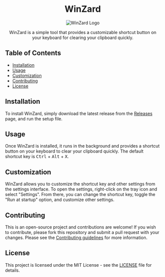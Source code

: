 <!-- Title -->
<h1 align="center">WinZard</h1>

<!-- Logo -->
<p align="center">
  <img src="logo.png" alt="WinZard Logo">
</p>

<!-- Description -->
<p align="center">
  WinZard is a simple tool that provides a customizable shortcut button on your keyboard for clearing your clipboard quickly.
</p>

<!-- Table of Contents -->
<h2>Table of Contents</h2>

<ul>
  <li><a href="#installation">Installation</a></li>
  <li><a href="#usage">Usage</a></li>
  <li><a href="#customization">Customization</a></li>
  <li><a href="#contributing">Contributing</a></li>
  <li><a href="#license">License</a></li>
</ul>

<!-- Installation -->
<h2>Installation</h2>

<p>
  To install WinZard, simply download the latest release from the <a href="https://github.com/MegaFocusDev/WinZard/releases">Releases</a> page, and run the setup file.
</p>

<!-- Usage -->
<h2>Usage</h2>

<p>
  Once WinZard is installed, it runs in the background and provides a shortcut button on your keyboard to clear your clipboard quickly. The default shortcut key is <kbd>Ctrl</kbd> + <kbd>Alt</kbd> + <kbd>X</kbd>.
</p>

<!-- Customization -->
<h2>Customization</h2>

<p>
  WinZard allows you to customize the shortcut key and other settings from the settings interface. To open the settings, right-click on the tray icon and select "Settings". From there, you can change the shortcut key, toggle the "Run at startup" option, and customize other settings.
</p>

<!-- Contributing -->
<h2>Contributing</h2>

<p>
  This is an open-source project and contributions are welcome! If you wish to contribute, please fork this repository and submit a pull request with your changes. Please see the <a href="CONTRIBUTING.md">Contributing guidelines</a> for more information.
</p>

<!-- License -->
<h2>License</h2>

<p>
  This project is licensed under the MIT License - see the <a href="LICENSE">LICENSE</a> file for details.
</p>
